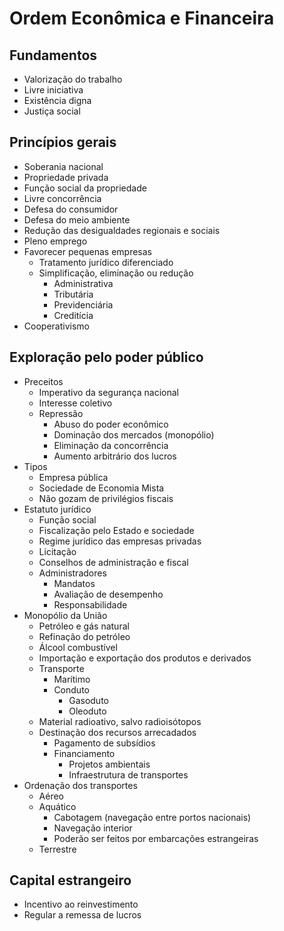 # Ordem Econômica e Financeira

## Fundamentos

- Valorização do trabalho
- Livre iniciativa
- Existência digna
- Justiça social

## Princípios gerais

- Soberania nacional
- Propriedade privada
- Função social da propriedade
- Livre concorrência
- Defesa do consumidor
- Defesa do meio ambiente
- Redução das desigualdades regionais e sociais
- Pleno emprego
- Favorecer pequenas empresas
  - Tratamento jurídico diferenciado
  - Simplificação, eliminação ou redução
    - Administrativa
    - Tributária
    - Previdenciária
    - Creditícia
- Cooperativismo

## Exploração pelo poder público

- Preceitos
  - Imperativo da segurança nacional
  - Interesse coletivo
  - Repressão
    - Abuso do poder econômico
    - Dominação dos mercados (monopólio)
    - Eliminação da concorrência
    - Aumento arbitrário dos lucros
- Tipos
  - Empresa pública
  - Sociedade de Economia Mista
  - Não gozam de privilégios fiscais
- Estatuto jurídico
  - Função social
  - Fiscalização pelo Estado e sociedade
  - Regime jurídico das empresas privadas
  - Licitação
  - Conselhos de administração e fiscal
  - Administradores
    - Mandatos
    - Avaliação de desempenho
    - Responsabilidade
- Monopólio da União
  - Petróleo e gás natural
  - Refinação do petróleo
  - Álcool combustível
  - Importação e exportação dos produtos e derivados
  - Transporte
    - Marítimo
    - Conduto
      - Gasoduto
      - Oleoduto
  - Material radioativo, salvo radioisótopos
  - Destinação dos recursos arrecadados
    - Pagamento de subsídios
    - Financiamento
      - Projetos ambientais
      - Infraestrutura de transportes
- Ordenação dos transportes
  - Aéreo
  - Aquático
    - Cabotagem (navegação entre portos nacionais)
    - Navegação interior
    - Poderão ser feitos por embarcações estrangeiras
  - Terrestre

## Capital estrangeiro

- Incentivo ao reinvestimento
- Regular a remessa de lucros
